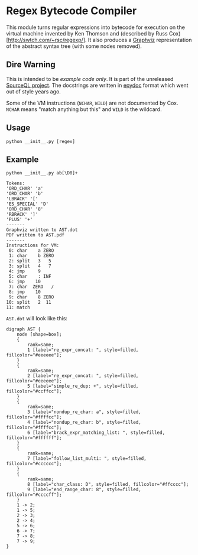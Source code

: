 Regex Bytecode Compiler
=======================

This module turns regular expressions into bytecode for execution on the virtual machine invented by Ken Thomson and (described by Russ Cox)[http://swtch.com/~rsc/regexp/]. It also produces a [Graphviz](http://www.graphviz.org/) representation of the abstract syntax tree (with some nodes removed).

Dire Warning
------------
This is intended to be *example code only*. It is part of the unreleased [SourceQL project](http://timunionsteve.posterous.com/mercurial-ate-our-breakfast-but-we-dont-mind). The docstrings are written in [epydoc](http://epydoc.sourceforge.net/) format which went out of style years ago.

Some of the VM instructions (`NCHAR`, `WILD`) are not documented by Cox. `NCHAR` means "match anything but this" and `WILD` is the wildcard.

Usage
-----

    python __init__.py [regex]

Example
-------

    python __init__.py ab[\D8]+
    
    Tokens:
    'ORD_CHAR' 'a'
    'ORD_CHAR' 'b'
    'LBRACK' '['
    'ES_SPECIAL' 'D'
    'ORD_CHAR' '8'
    'RBRACK' ']'
    'PLUS' '+'
    -------
    Graphviz written to AST.dot
    PDF written to AST.pdf
    -------
    Instructions for VM:
     0: char    a ZERO
     1: char    b ZERO
     2: split   3   5
     3: split   4   7
     4: jmp     9
     5: char    : INF
     6: jmp    10
     7: char  ZERO   /
     8: jmp    10
     9: char    8 ZERO
    10: split   2  11
    11: match

`AST.dot` will look like this:

    digraph AST {
        node [shape=box];
        {
            rank=same; 
            1 [label="re_expr_concat: ", style=filled, fillcolor="#eeeeee"];
        }
        {
            rank=same; 
            2 [label="re_expr_concat: ", style=filled, fillcolor="#eeeeee"];
            5 [label="simple_re_dup: +", style=filled, fillcolor="#ccffcc"];
        }
        {
            rank=same; 
            3 [label="nondup_re_char: a", style=filled, fillcolor="#ffffcc"];
            4 [label="nondup_re_char: b", style=filled, fillcolor="#ffffcc"];
            6 [label="brack_expr_matching_list: ", style=filled, fillcolor="#ffffff"];
        }
        {
            rank=same; 
            7 [label="follow_list_multi: ", style=filled, fillcolor="#cccccc"];
        }
        {
            rank=same; 
            8 [label="char_class: D", style=filled, fillcolor="#ffcccc"];
            9 [label="end_range_char: 8", style=filled, fillcolor="#ccccff"];
        }
        1 -> 2;
        1 -> 5;
        2 -> 3;
        2 -> 4;
        5 -> 6;
        6 -> 7;
        7 -> 8;
        7 -> 9;
    }
